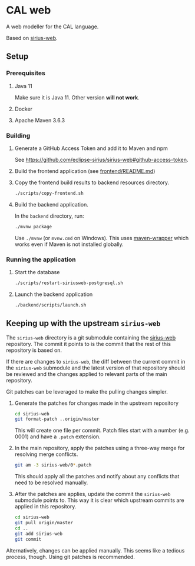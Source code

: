 # CAL web

A web modeller for the CAL language.

Based on [sirius-web](https://github.com/eclipse-sirius/sirius-web).

## Setup

### Prerequisites

1. Java 11

   Make sure it is Java 11. Other version **will not work**.

2. Docker
3. Apache Maven 3.6.3

### Building

1. Generate a GitHub Access Token and add it to Maven and npm

   See <https://github.com/eclipse-sirius/sirius-web#github-access-token>.

2. Build the frontend application (see
   [frontend/README.md](./frontend/README.md))

3. Copy the frontend build results to backend resources directory.

   ```sh
   ./scripts/copy-frontend.sh
   ```

4. Build the backend application.

   In the `backend` directory, run:

   ```sh
   ./mvnw package
   ```

   Use `./mvnw` (or `mvnw.cmd` on Windows). This uses
   [maven-wrapper](https://github.com/takari/maven-wrapper) which works even if
   Maven is not installed globally.

### Running the application

1. Start the database

   ```sh
   ./scripts/restart-siriusweb-postgresql.sh
   ```

2. Launch the backend application

   ```sh
   ./backend/scripts/launch.sh
   ```

## Keeping up with the upstream `sirius-web`

The `sirius-web` directory is a git submodule containing the
[sirius-web](https://github.com/eclipse-sirius/sirius-web) repository.
The commit it points to is the commit that the rest of this repository is based
on.

If there are changes to `sirius-web`, the diff between the current commit in the
`sirius-web` submodule and the latest version of that repository should be
reviewed and the changes applied to relevant parts of the main repository.

Git patches can be leveraged to make the pulling changes simpler.

1. Generate the patches for changes made in the upstream repository

   ```sh
   cd sirius-web
   git format-patch ..origin/master
   ```

   This will create one file per commit. Patch files start with a number
   (e.g. 0001) and have a `.patch` extension.

2. In the main repository, apply the patches using a three-way merge for
   resolving merge conflicts.

   ```sh
   git am -3 sirius-web/0*.patch
   ```

   This should apply all the patches and notify about any conflicts that need to
   be resolved manually.

3. After the patches are applies, update the commit the `sirius-web` submodule
   points to. This way it is clear which upstream commits are applied in this
   repository.

   ```sh
   cd sirius-web
   git pull origin/master
   cd ..
   git add sirius-web
   git commit
   ```

Alternatively, changes can be applied manually. This seems like a tedious
process, though. Using git patches is recommended.

<!-- vim: set tw=80: -->
